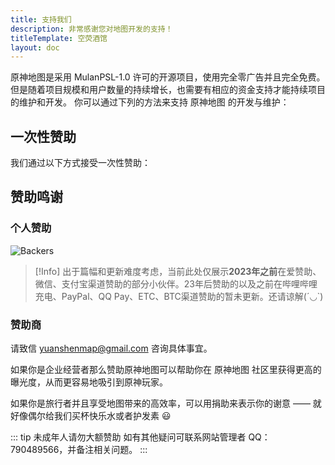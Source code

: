 ```yaml
---
title: 支持我们
description: 非常感谢您对地图开发的支持！
titleTemplate: 空荧酒馆
layout: doc
---
```


原神地图是采用 MulanPSL-1.0 许可的开源项目，使用完全零广告并且完全免费。
但是随着项目规模和用户数量的持续增长，也需要有相应的资金支持才能持续项目的维护和开发。 你可以通过下列的方法来支持 原神地图 的开发与维护：

## 一次性赞助

我们通过以下方式接受一次性赞助：

<Coins />

## 赞助鸣谢

### 个人赞助

![Backers](/imgs/backers_202347.png)

> [!Info]
> 出于篇幅和更新难度考虑，当前此处仅展示**2023年之前**在爱赞助、微信、支付宝渠道赞助的部分小伙伴。23年后赞助的以及之前在哔哩哔哩充电、PayPal、QQ Pay、ETC、BTC渠道赞助的暂未更新。还请谅解\(´◡`\)

### 赞助商

请致信 [yuanshenmap@gmail.com](mailto:yuanshenmap@gmail.com) 咨询具体事宜。

如果你是企业经营者那么赞助原神地图可以帮助你在 原神地图 社区里获得更高的曝光度，从而更容易地吸引到原神玩家。

如果你是旅行者并且享受地图带来的高效率，可以用捐助来表示你的谢意 —— 就好像偶尔给我们买杯快乐水或者护发素 😃

::: tip
未成年人请勿大额赞助 如有其他疑问可联系网站管理者 QQ：790489566，并备注相关问题。
:::

